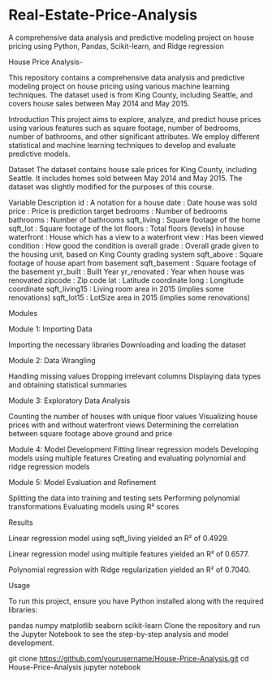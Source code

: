 # Real-Estate-Price-Analysis
A comprehensive data analysis and predictive modeling project on house pricing using Python, Pandas, Scikit-learn, and Ridge regression

House Price Analysis- 

This repository contains a comprehensive data analysis and predictive modeling project on house pricing using various machine learning techniques. The dataset used is from King County, including Seattle, and covers house sales between May 2014 and May 2015.

Introduction
This project aims to explore, analyze, and predict house prices using various features such as square footage, number of bedrooms, number of bathrooms, and other significant attributes. We employ different statistical and machine learning techniques to develop and evaluate predictive models.

Dataset
The dataset contains house sale prices for King County, including Seattle. It includes homes sold between May 2014 and May 2015. The dataset was slightly modified for the purposes of this course.

Variable Description
id : A notation for a house
date : Date house was sold
price : Price is prediction target
bedrooms : Number of bedrooms
bathrooms : Number of bathrooms
sqft_living : Square footage of the home
sqft_lot : Square footage of the lot
floors : Total floors (levels) in house
waterfront : House which has a view to a waterfront
view : Has been viewed
condition : How good the condition is overall
grade : Overall grade given to the housing unit, based on King County grading system
sqft_above : Square footage of house apart from basement
sqft_basement : Square footage of the basement
yr_built : Built Year
yr_renovated : Year when house was renovated
zipcode : Zip code
lat : Latitude coordinate
long : Longitude coordinate
sqft_living15 : Living room area in 2015 (implies some renovations)
sqft_lot15 : LotSize area in 2015 (implies some renovations)

Modules

Module 1: Importing Data

Importing the necessary libraries
Downloading and loading the dataset

Module 2: Data Wrangling

Handling missing values
Dropping irrelevant columns
Displaying data types and obtaining statistical summaries

Module 3: Exploratory Data Analysis

Counting the number of houses with unique floor values
Visualizing house prices with and without waterfront views
Determining the correlation between square footage above ground and price

Module 4: Model Development
Fitting linear regression models
Developing models using multiple features
Creating and evaluating polynomial and ridge regression models

Module 5: Model Evaluation and Refinement

Splitting the data into training and testing sets
Performing polynomial transformations
Evaluating models using R² scores

Results

Linear regression model using sqft_living yielded an R² of 0.4929.

Linear regression model using multiple features yielded an R² of 0.6577.

Polynomial regression with Ridge regularization yielded an R² of 0.7040.

Usage

To run this project, ensure you have Python installed along with the required libraries:

pandas
numpy
matplotlib
seaborn
scikit-learn
Clone the repository and run the Jupyter Notebook to see the step-by-step analysis and model development.


git clone https://github.com/yourusername/House-Price-Analysis.git
cd House-Price-Analysis
jupyter notebook
